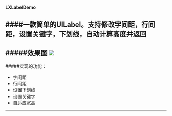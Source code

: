 #### LXLabelDemo
####一款简单的UILabel。支持修改字间距，行间距，设置关键字，下划线，自动计算高度并返回
---
#####效果图
![](http://upload-images.jianshu.io/upload_images/292993-999a8a5280751c47.png?imageMogr2/auto-orient/strip%7CimageView2/2/w/1240)
---
#####实现的功能：
* 字间距
* 行间距
* 设置下划线
* 设置关键字
* 自适应宽高
---
